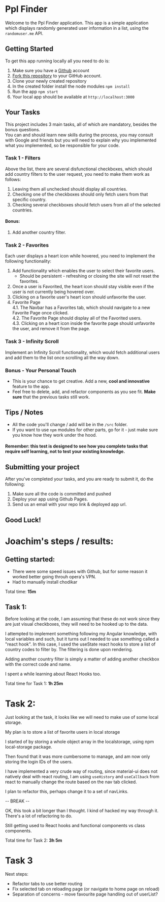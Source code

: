 # Ppl Finder

Welcome to the Ppl Finder application.
This app is a simple application which displays randomly generated user information in a list, using the `randomuser.me` API.

## Getting Started

To get this app running locally all you need to do is:

1. Make sure you have a [Github](https://github.com) account
2. [Fork this repository](https://github.com/powerlink/PplFinder) to your GitHub account.
3. Clone your newly created repository
4. In the created folder install the node modules `npm install`
5. Run the app `npm start`
6. Your local app should be available at `http://localhost:3000`

## Your Tasks

This project includes 3 main tasks, all of which are mandatory, besides the bonus questions.\
You can and should learn new skills during the process, you may consult with Google and friends but you will need to explain why you implemented what you implemented, so be responsible for your code.

### Task 1 - Filters

Above the list, there are several disfunctional checkboxes, which should add country filters to the user request, you need to make them work as follows:

1. Leaving them all unchecked should display all countries.
2. Checking one of the checkboxes should only fetch users from that specific country.
3. Checking several checkboxes should fetch users from all of the selected countries.

#### Bonus:

1. Add another country filter.

### Task 2 - Favorites

Each user displays a heart icon while hovered, you need to implement the following functionality:

1. Add functionality which enables the user to select their favorite users.
   - Should be persistent - refreshing or closing the site will not reset the favorites.
2. Once a user is Favorited, the heart icon should stay visible even if the user is not currently being hovered over.
3. Clicking on a favorite user's heart icon should unfavorite the user.
4. Favorite Page\
   4.1. The Navbar has a Favorites tab, which should navigate to a new Favorite Page once clicked.\
   4.2. The Favorite Page should display all of the Favorited users.\
   4.3. Clicking on a heart icon inside the favorite page should unfavorite the user, and remove it from the page.

### Task 3 - Infinity Scroll

Implement an Infinity Scroll functionality, which would fetch additional users and add them to the list once scrolling all the way down.

### Bonus - Your Personal Touch

- This is your chance to get creative. Add a new, **cool and innovative** feature to the app.
- Feel free to delete, add, and refactor components as you see fit.
  **Make sure** that the previous tasks still work.

## Tips / Notes

- All the code you'll change / add will be in the `/src` folder.
- If you want to use `npm` modules for other parts, go for it - just make sure you know how they work under the hood.

#### Remember: this test is designed to see how you complete tasks that require self learning, not to test your existing knowledge.

## Submitting your project

After you've completed your tasks, and you are ready to submit it, do the following:

1. Make sure all the code is committed and pushed
2. Deploy your app using Github Pages.
3. Send us an email with your repo link & deployed app url.

## Good Luck!


# Joachim's steps / results:

## Getting started:

- There were some speed issues with Github, but for some reason it worked better going throuh opera's VPN.
- Had to manually install chodikar

Total time: **15m**


## Task 1:


Before looking at the code, I am assuming that these do not work since they are just visual checkboxes, they will need to be hooked up to the data.

I attempted to implement something following my Angular knowledge, with local variables and such, but it turns out I needed to use something called a "react hook". In this case, I used the useState react hooks to store a list of country codes to filter by. The filtering is done upon rendering.

Adding another country filter is simply a matter of adding another checkbox with the correct code and name.

I spent a while learning about React Hooks too.

Total time for Task 1: **1h 25m** 

# Task 2:

Just looking at the task, it looks like we will need to make use of some local storage.

My plan is to store a list of favorite users in local storage

I started of by storing a whole object array in the localstorage, using npm local-storage package.

Then found that it was more cumbersome to manage, and am now only storing the login IDs of the users.

I have implemented a very crude way of routing, since material-ui does not natively deal with react routing, I am using `useHistory` and `useCallback` from react to manually change the route based on the nav tab clicked.

I plan to refactor this, perhaps change it to a set of navLinks.

-- BREAK -- 

OK, this took a bit longer than I thought. I kind of hacked my way through it. There's a lot of refactoring to do.

Still getting used to React hooks and functional components vs class components.

Total time for Task 2: **3h 5m**


# Task 3


Next steps:

- Refactor tabs to use better routing
- Fix selected tab on reloading page (or navigate to home page on reload)
- Separation of concerns - move favourite page handling out of userList?
